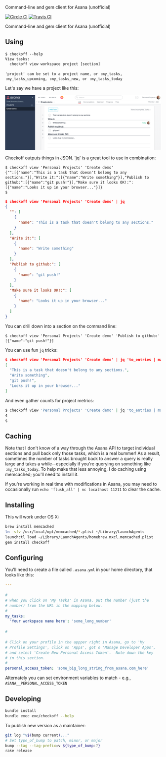 Command-line and gem client for Asana (unofficial)

[![Circle CI](https://circleci.com/gh/apiology/checkoff.svg?style=svg)](https://circleci.com/gh/apiology/checkoff)
[![Travis CI](https://travis-ci.org/apiology/checkoff.svg?branch=main)](https://travis-ci.org/apiology/checkoff)

Command-line and gem client for Asana (unofficial)

## Using

```
$ checkoff --help
View tasks:
  checkoff view workspace project [section]

'project' can be set to a project name, or :my_tasks, :my_tasks_upcoming, :my_tasks_new, or :my_tasks_today
```

Let's say we have a project like this:

![project screenshot from asana.com](https://github.com/apiology/checkoff/raw/main/docs/example_project.png "Example project")

Checkoff outputs things in JSON.  'jq' is a great tool to use in combination:

```
$ checkoff view 'Personal Projects' 'Create demo'
{"":[{"name":"This is a task that doesn't belong to any sections."}],"Write it:":[{"name":"Write something"}],"Publish to github:":[{"name":"git push!"}],"Make sure it looks OK!:":[{"name":"Looks it up in your browser..."}]}
$
```

```json
$ checkoff view 'Personal Projects' 'Create demo' | jq
{
  "": [
    {
      "name": "This is a task that doesn't belong to any sections."
    }
  ],
  "Write it:": [
    {
      "name": "Write something"
    }
  ],
  "Publish to github:": [
    {
      "name": "git push!"
    }
  ],
  "Make sure it looks OK!:": [
    {
      "name": "Looks it up in your browser..."
    }
  ]
}
```

You can drill down into a section on the command line:

```
$ checkoff view 'Personal Projects' 'Create demo' 'Publish to github:'
[{"name":"git push!"}]
```

You can use fun `jq` tricks:

```json
$ checkoff view 'Personal Projects' 'Create demo' | jq 'to_entries | map(.value) | flatten | map(.name)'
[
  "This is a task that doesn't belong to any sections.",
  "Write something",
  "git push!",
  "Looks it up in your browser..."
]
```

And even gather counts for project metrics:

```bash
$ checkoff view 'Personal Projects' 'Create demo' | jq 'to_entries | map(.value) | flatten | map(.name) | length'
4
$
```

## Caching

Note that I don't know of a way through the Asana API to target
individual sections and pull back only those tasks, which is a real
bummer!  As a result, sometimes the number of tasks brought back to
answer a query is really large and takes a while--especially if you're
querying on something like `:my_tasks_today`.  To help make that less
annoying, I do caching using memcached; you'll need to install it.

If you're working in real time with modifications in Asana, you may
need to occasionally run `echo 'flush_all' | nc localhost 11211` to
clear the cache.

## Installing

This will work under OS X:

```bash
brew install memcached
ln -sfv /usr/local/opt/memcached/*.plist ~/Library/LaunchAgents
launchctl load ~/Library/LaunchAgents/homebrew.mxcl.memcached.plist
gem install checkoff
```

## Configuring

You'll need to create a file called `.asana.yml` in your home directory, that looks like this:

```yaml
---

#
# when you click on 'My Tasks' in Asana, put the number (just the
# number) from the URL in the mapping below.
#
my_tasks:
  'Your workspace name here': 'some_long_number'

#

# Click on your profile in the uppper right in Asana, go to 'My
# Profile Settings', click on 'Apps', got o 'Manage Developer Apps',
# and select 'Create New Personal Access Token'.  Note down the key
# in this section.
#
personal_access_token: 'some_big_long_string_from_asana.com_here'
```

Alternately you can set environment variables to match - e.g., `ASANA__PERSONAL_ACCESS_TOKEN`

## Developing

```bash
bundle install
bundle exec exe/checkoff --help
```

To publish new version as a maintainer:

```sh
git log "v$(bump current)..."
# Set type_of_bump to patch, minor, or major
bump --tag --tag-prefix=v ${type_of_bump:?}
rake release
```
